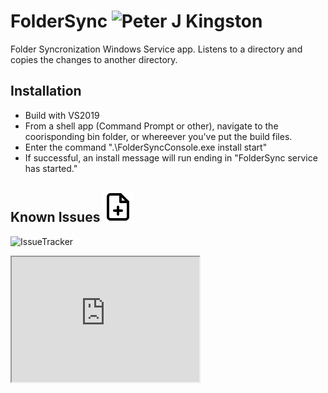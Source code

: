 # FolderSync ![Peter J Kingston](https://peterjkingston.com/favicon-32x32.png) 
Folder Syncronization Windows Service app. Listens to a directory and copies the changes to another directory.

## Installation
* Build with VS2019
* From a shell app (Command Prompt or other), navigate to the coorisponding bin folder, or whereever you've put the build files.
* Enter the command ".\FolderSyncConsole.exe install start"
* If successful, an install message will run ending in "FolderSync service has started."

## Known Issues ![Issues](https://github.com/peterjkingston/FolderSync/blob/master/.github/action-issueTracker/file-plus.svg)
![IssueTracker](https://github.com/peterjkingston/FolderSync/workflows/IssueTracker/badge.svg)

<iframe width="300" height="200" src="https://github.com/peterjkingston/FolderSync/blob/master/Issues.md"> 
</iframe>
